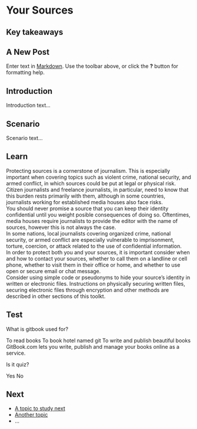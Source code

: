 # Your Sources
## Key takeaways
## A New Post

Enter text in [Markdown](http://daringfireball.net/projects/markdown/). Use the toolbar above, or click the **?** button for formatting help.


## Introduction
Introduction text...

## Scenario
Scenario text...

## Learn
Protecting sources is a cornerstone of journalism. This is especially important when covering topics such as violent crime, national security, and armed conflict, in which sources could be put at legal or physical risk.
<br>
Citizen journalists and freelance journalists, in particular, need to know that this burden rests primarily with them, although in some countries, journalists working for established media houses also face risks.
<br>
You should never promise a source that you can keep their identity confidential until you weight posible consequences of doing so. Oftentimes, media houses require journalists to provide the editor with the name of sources, however this is not always the case.
<br>
In some nations, local journalists covering organized crime, national security, or armed conflict are especially vulnerable to imprisonment, torture, coercion, or attack related to the use of confidential information.
<br>
In order to protect both you and your sources, it is important consider when and how to contact your sources, whether to call them on a landline or cell phone, whether to visit them in their office or home, and whether to use open or secure email or chat message.
<br>
Consider using simple code or pseudonyms to hide your source’s identity in written or electronic files. Instructions on physically securing written files, securing electronic files through encryption and other methods are described in other sections of this toolkt. 

## Test
<quiz name="Gitbook Quiz">
    <question multiple>
        <p>What is gitbook used for?</p>
        <answer correct>To read books</answer>
        <answer>To book hotel named git</answer>
        <answer correct>To write and publish beautiful books</answer>
        <explanation>GitBook.com lets you write, publish and manage your books online as a service.</explanation>
    </question>
    <question>
        <p>Is it quiz?</p>
        <answer correct>Yes</answer>
        <answer>No</answer>
    </question>
</quiz>

## Next
 * [A topic to study next](en/topics/_topic/_unit/index.md)
 * [Another topic](en/topics/_topic/_unit/index.md)
 * ...

